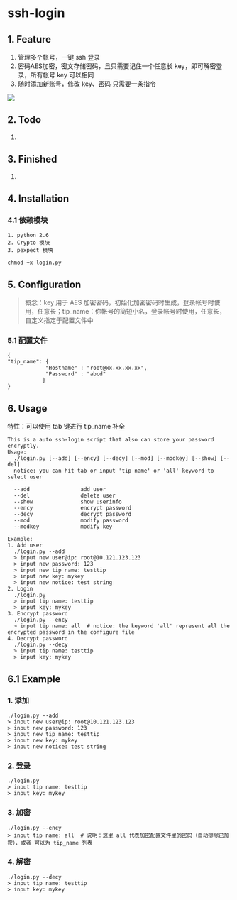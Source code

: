 # ssh-login

## 1. Feature

1. 管理多个帐号，一键 ssh 登录
2. 密码AES加密，密文存储密码，且只需要记住一个任意长 key，即可解密登录，所有帐号 key 可以相同
3. 随时添加新账号，修改 key、密码 只需要一条指令

![](https://github.com/cposture/ssh-login/blob/master/pic/demo.png)

## 2. Todo

1.

## 3. Finished

1.

## 4. Installation

### 4.1 依赖模块

```
1. python 2.6
2. Crypto 模块
3. pexpect 模块
```

```
chmod +x login.py
```

## 5. Configuration

> 概念：key 用于 AES 加密密码，初始化加密密码时生成，登录帐号时使用，任意长；tip_name：你帐号的简短小名，登录帐号时使用，任意长，自定义指定于配置文件中

### 5.1 配置文件

```
{
"tip_name": {
            "Hostname" : "root@xx.xx.xx.xx",
            "Password" : "abcd"
           }
}
```

## 6. Usage

特性：可以使用 tab 键进行 tip_name 补全

```
This is a auto ssh-login script that also can store your password encryptly.
Usage:
  ./login.py [--add] [--ency] [--decy] [--mod] [--modkey] [--show] [--del]
  notice: you can hit tab or input 'tip name' or 'all' keyword to select user

  --add                add user
  --del                delete user
  --show               show userinfo
  --ency               encrypt password
  --decy               decrypt password
  --mod                modify password
  --modkey             modify key

Example:
1. Add user
  ./login.py --add
  > input new user@ip: root@10.121.123.123
  > input new password: 123
  > input new tip name: testtip
  > input new key: mykey
  > input new notice: test string
2. Login
  ./login.py
  > input tip name: testtip
  > input key: mykey
3. Encrypt password
  ./login.py --ency
  > input tip name: all  # notice: the keyword 'all' represent all the encrypted password in the configure file
4. Decrypt password
  ./login.py --decy
  > input tip name: testtip
  > input key: mykey
```

## 6.1 Example

### 1. 添加

```
./login.py --add
> input new user@ip: root@10.121.123.123
> input new password: 123
> input new tip name: testtip
> input new key: mykey
> input new notice: test string
```

### 2. 登录

```
./login.py
> input tip name: testtip
> input key: mykey
```

### 3. 加密

```
./login.py --ency
> input tip name: all  # 说明：这里 all 代表加密配置文件里的密码（自动排除已加密），或者 可以为 tip_name 列表
```

### 4. 解密

```
./login.py --decy
> input tip name: testtip
> input key: mykey
```
